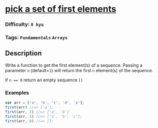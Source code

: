 # [pick a set of first elements](https://www.codewars.com/kata/572b77262bedd351e9000076)

### Difficulty: `8 kyu`

### Tags: `Fundamentals` `Arrays`

## Description

Write a function to get the first element(s) of a sequence. Passing a parameter `n` (default=`1`) will return the first `n` element(s) of the sequence.

If `n == 0` return an empty sequence `[]`

### Examples

```js
var arr = ['a', 'b', 'c', 'd', 'e'];
first(arr) //=> ['a'];
first(arr, 2) //=> ['a', 'b']
first(arr, 3) //=> ['a', 'b', 'c'];
first(arr, 0) //=> [];
```